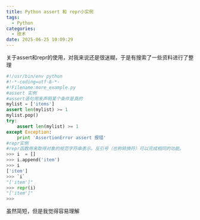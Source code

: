 ```yaml
---
title: Python assert 和 repr小实例
tags:
  - Python
categories:
  - 技术
date: 2025-06-25 10:09:29
---
```


关于assert和repr的使用，对我来说还是很迷糊，于是有搜索了一些资料进行了整理

```python
#!/usr/bin/env python
#!-*-coding=utf-8-*-
#!Filename:more_example.py
#assert 实例
#assert语句用来声明某个条件是真的
mylist = ['items']
assert len(mylist) >= 1
mylist.pop()
try:
    assert len(mylist) >= 1
except Exception:
    print 'AssertionError assert 报错'
#repr实例
#repr函数用来取得对象的规范字符串表示。反引号（也称转换符）可以完成相同的功能。
>>> i  = []
>>> i.append('item')
>>> i
['item']
>>> `i`
"['item']"
>>> repr(i)
"['item']"
>>>
```

虽然简短，但是我觉得容易理解
